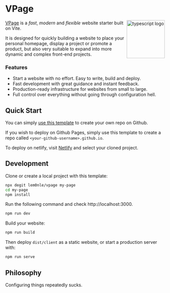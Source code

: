 # VPage

<img align="right" src="https://vitejs.dev/logo.svg" height="120px" alt="typescript logo">

[VPage](https://github.com/lem0nle/vpage) is a _fast_, _modern_ and _flexible_ website starter built on Vite.

It is designed for quickly building a website to place your personal homepage, display a project or promote a product, 
but also very suitable to expand into more dynamic and complex front-end projects.

### Features
* Start a website with no effort. Easy to write, build and deploy.
* Fast development with great guidance and instant feedback.
* Production-ready infrastructure for websites from small to large.
* Full control over everything without going through configuration hell.

## Quick Start
You can simply [use this template](https://github.com/lem0nle/vpage/generate) to create your own repo on Github.

If you wish to deploy on Github Pages, simply use this template to create a repo called `<your-github-username>.github.io`. 

To deploy on netlify, visit [Netlify](https://app.netlify.com/start) and select your cloned project. 

## Development
Clone or create a local project with this template:

```bash
npx degit lem0nle/vpage my-page
cd my-page
npm install
```

Run the following command and check http://localhost:3000.
```bash
npm run dev
```

Build your website:
```bash
npm run build
```

Then deploy `dist/client` as a static website, or start a production server with:
```bash
npm run serve
```

## Philosophy
Configuring things repeatedly sucks.
